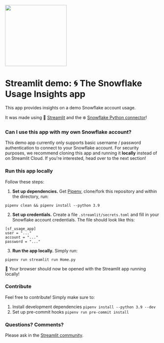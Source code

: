 <img src="https://user-images.githubusercontent.com/7164864/172889064-79428a48-07f8-4de0-ba70-c5cf101f3411.png" width="200"></img>

# Streamlit demo: 🌀 The Snowflake Usage Insights app

This app provides insights on a demo Snowflake account usage.

It was made using :balloon: [Streamlit](https://www.streamlit.io) and the :snowflake: [Snowflake Python connector](https://github.com/snowflakedb/snowflake-connector-python)!

### Can I use this app with my own Snowflake account?

This demo app currently only supports basic username / password authentication
to connect to your Snowflake account. For security purposes, we recommend cloning this app and running it **locally** instead of on Streamlit Cloud. If you're interested, head over to the next section!

### Run this app locally
Follow these steps:

1. **Set up dependencies.** Get [Pipenv](https://pipenv-fork.readthedocs.io/en/latest/install.html#pragmatic-installation-of-pipenv),
clone/fork this repository and within the directory, run:
```
pipenv clean && pipenv install --python 3.9
```

2. **Set up credentials.** Create a file `.streamlit/secrets.toml` and fill in your Snowflake account
credentials. The file should look like this:
```
[sf_usage_app]
user = "..."
account = "..."
password = "..."
```

3. **Run the app locally.** Simply run:
```
pipenv run streamlit run Home.py
```

🎊 Your browser should now be opened with the Streamlit app running locally!

### Contribute

Feel free to contribute! Simply make sure to:
1. Install development dependencies `pipenv install --python 3.9 --dev`
2. Set up pre-commit hooks `pipenv run pre-commit install`

### Questions? Comments?

Please ask in the [Streamlit community](https://discuss.streamlit.io).
